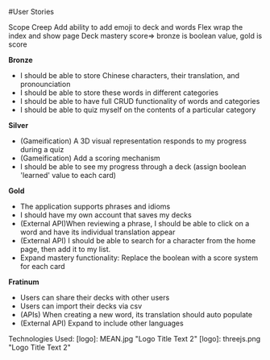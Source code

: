 #User Stories

Scope Creep
Add ability to add emoji to deck and words
Flex wrap the index and show page
Deck mastery score=> bronze is boolean value, gold is score


**Bronze**
* I should be able to store Chinese characters, their translation, and pronounciation
* I should be able to store these words in different categories
* I should be able to have full CRUD functionality of words and categories
* I should be able to quiz myself on the contents of a particular category

**Silver**
* (Gameification) A 3D visual representation responds to my progress during a quiz
* (Gameification) Add a scoring mechanism
* I should be able to see my progress through a deck (assign boolean 'learned' value to each card)

**Gold**
* The application supports phrases and idioms
* I should have my own account that saves my decks
* (External API)When reviewing a phrase, I should be able to click on a word and have its individual translation appear
* (External API) I should be able to search for a character from the home page, then add it to my list.
* Expand mastery functionality: Replace the boolean with a score  system for each card 

**Fratinum**
* Users can share their decks with other users
* Users can import their decks via csv
* (APIs) When creating a new word, its translation should auto populate
* (External API) Expand to include other languages


Technologies Used:
[logo]: MEAN.jpg "Logo Title Text 2"
[logo]: threejs.png "Logo Title Text 2"
